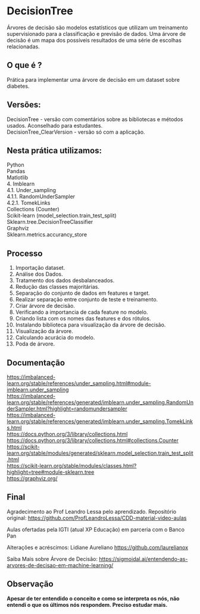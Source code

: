 # DecisionTree
Árvores de decisão são modelos estatísticos que utilizam um treinamento supervisionado para a classificação e previsão de dados. Uma árvore de decisão é um mapa dos possíveis resultados de uma série de escolhas relacionadas.


## O que é ?
Prática para implementar uma árvore de decisão em um dataset sobre diabetes.

## Versões:
DecisionTree - versão com comentários sobre as bibliotecas e métodos usados. Aconselhado para estudantes.<br>
DecisionTree_ClearVersion - versão só com a aplicação.

## Nesta prática utilizamos:
Python<br>
Pandas<br>
Matlotlib<br>
4. Imblearn<br>
    4.1. Under_sampling<br>
        4.1.1. RandomUnderSampler<br>
        4.2.1. TomekLinks<br>
Collections (Counter)<br>
Scikit-learn (model_selection.train_test_split)<br>
Sklearn.tree.DecisionTreeClassifier<br>
Graphviz<br>
Sklearn.metrics.accurancy_store<br>


## Processo
1. Importação dataset.<br>
2. Análise dos Dados.<br>
3. Tratamento dos dados desbalanceados.<br>
4. Redução das classes majoritárias.<br>
5. Separação do conjunto de dados em features e target.<br>
6. Realizar separação entre conjunto de teste e treinamento.<br>
7. Criar árvore de decisão. <br>
8. Verificando a importancia de cada feature no modelo.<br>
9. Criando lista com os nomes das features e dos rótulos.<br>
10. Instalando biblioteca para visualização da árvore de decisão.<br>
11. Visualização da árvore. <br>
12. Calculando acurácia do modelo.<br>
13. Poda de árvore.<br>

## Documentação
https://imbalanced-learn.org/stable/references/under_sampling.html#module-imblearn.under_sampling<br>
https://imbalanced-learn.org/stable/references/generated/imblearn.under_sampling.RandomUnderSampler.html?highlight=randomundersampler<br>
https://imbalanced-learn.org/stable/references/generated/imblearn.under_sampling.TomekLinks.html<br>
https://docs.python.org/3/library/collections.html<br>
https://docs.python.org/3/library/collections.html#collections.Counter<br>
https://scikit-learn.org/stable/modules/generated/sklearn.model_selection.train_test_split.html<br>
https://scikit-learn.org/stable/modules/classes.html?highlight=tree#module-sklearn.tree<br>
https://graphviz.org/<br>



## Final
Agradecimento ao Prof Leandro Lessa pelo aprendizado.
Repositório original: https://github.com/ProfLeandroLessa/CDD-material-video-aulas

Aulas ofertadas pela IGTI (atual XP Educação) em parceria com o Banco Pan

Alterações e acréscimos: Lidiane Aureliano
https://github.com/laurelianox

Saiba Mais sobre Árvore de Decisão: https://sigmoidal.ai/entendendo-as-arvores-de-decisao-em-machine-learning/

## Observação
<strong>Apesar de ter entendido o conceito e como se interpreta os nós, não entendi o que os últimos nós respondem. Preciso estudar mais.</strong>

